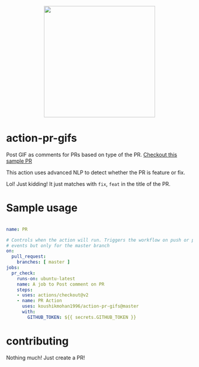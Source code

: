 
<p align="center"><img width="300"src="https://media.giphy.com/media/diUKszNTUghVe/giphy.gif"></a></p>


# action-pr-gifs

Post GIF as comments for PRs based on type of the PR. [Checkout this sample PR](https://github.com/koushikmohan1996/action-pr-gifs/pull/3)

This action uses advanced NLP to detect whether the PR is feature or fix. 

Lol! Just kidding! It just matches with `fix`, `feat` in the title of the PR.

# Sample usage

```yml
 
name: PR

# Controls when the action will run. Triggers the workflow on push or pull request 
# events but only for the master branch
on:
  pull_request:
    branches: [ master ]
jobs:
  pr_check:
    runs-on: ubuntu-latest
    name: A job to Post comment on PR
    steps:
    - uses: actions/checkout@v2
    - name: PR Action
      uses: koushikmohan1996/action-pr-gifs@master
      with:
        GITHUB_TOKEN: ${{ secrets.GITHUB_TOKEN }}
```

# contributing

Nothing much! Just create a PR!
